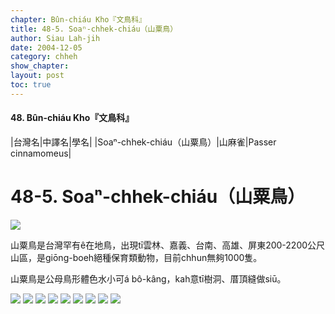 ```yaml
---
chapter: Bûn-chiáu Kho『文鳥科』
title: 48-5. Soaⁿ-chhek-chiáu（山粟鳥）
author: Siau Lah-jih
date: 2004-12-05    
category: chheh
show_chapter: 
layout: post
toc: true
---
```


#### 48. Bûn-chiáu Kho『文鳥科』


|台灣名|中譯名|學名|
|Soaⁿ-chhek-chiáu（山粟鳥）|山麻雀|Passer cinnamomeus|


# 48-5. Soaⁿ-chhek-chiáu（山粟鳥）

![](../too5/48/48-5-8-山粟鳥.jpg)


山粟鳥是台灣罕有ê在地鳥，出現tī雲林、嘉義、台南、高雄、屏東200-2200公尺山區，是giōng-boeh絕種保育類動物，目前chhun無夠1000隻。

山粟鳥是公母鳥形體色水小可á bô-kâng，kah意tī樹洞、厝頂縫做siū。




![](../too5/48/48-5-8-山粟鳥.jpg)
![](../too5/48/48-5-8-山粟鳥.jpg)
![](../too5/48/48-5-8-山粟鳥.jpg)
![](../too5/48/48-5-8-山粟鳥.jpg)
![](../too5/48/48-5-8-山粟鳥.jpg)
![](../too5/48/48-5-8-山粟鳥.jpg)
![](../too5/48/48-5-8-山粟鳥.jpg)
![](../too5/48/48-5-8-山粟鳥.jpg)
![](../too5/48/48-5-8-山粟鳥.jpg)







